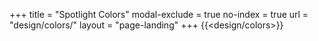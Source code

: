 +++
title = "Spotlight Colors"
modal-exclude = true
no-index = true
url = "design/colors/"
layout = "page-landing"
+++
{{<design/colors>}}
